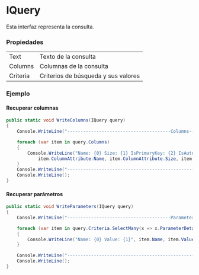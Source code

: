 # IQuery

Esta interfaz representa la consulta.

### Propiedades

|            |                                       |
|------------|---------------------------------------|
| Text       | Texto de la consulta                  |
| Columns    | Columnas de la consulta               |
| Criteria   | Criterios de búsqueda y sus valores   |

### Ejemplo

#### Recuperar columnas

```csharp
public static void WriteColumns(IQuery query)
{
    Console.WriteLine("---------------------------------------Columns--------------------------------------------------");

    foreach (var item in query.Columns)
    {
        Console.WriteLine("Name: {0} Size: {1} IsPrimaryKey: {2} IsAutoIncrementing: {3}",
            item.ColumnAttribute.Name, item.ColumnAttribute.Size, item.ColumnAttribute.IsPrimaryKey, item.ColumnAttribute.IsAutoIncrementing);
    }
    Console.WriteLine("------------------------------------------------------------------------------------------------");
    Console.WriteLine();
}
```

#### Recuperar parámetros

```csharp
public static void WriteParameters(IQuery query)
{
    Console.WriteLine("---------------------------------------Parameters-----------------------------------------------");

    foreach (var item in query.Criteria.SelectMany(x => x.ParameterDetails))
    {
        Console.WriteLine("Name: {0} Value: {1}", item.Name, item.Value);
    }

    Console.WriteLine("------------------------------------------------------------------------------------------------");
    Console.WriteLine();
}
```